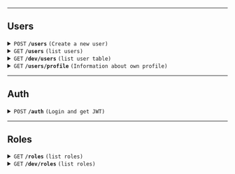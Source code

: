 ___

## Users

<details>
<summary><code>POST</code> <code><b>/users</b></code> <code>(Create a new user)</code></summary>

##### Description

Create a new User

##### Authentication

No authentication required.

##### Headers

No header required.

##### Responses

| HTTP Code     | Content-Type       | Response                                   |
|---------------|--------------------|--------------------------------------------|
| `201 Created` | `application/json` | JSON object with email and success message |
| `500`         | `application/json` | Internal server error message              |

##### Example cURL

```bash
curl -X POST http://localhost:3000/users \
-H "Content-Type: application/json" \
-d '{
  "email": "user@example.com",
  "username": "user123",
  "password": "password123",
  "first_name": "John",
  "last_name": "Doe"
}'
```

</details>
<details>
<summary><code>GET</code> <code><b>/users</b></code> <code>(list users)</code></summary>

##### Description

Retrieve a list of all users.

##### Authentication

No authentication required.

##### Headers

No header required.

##### Responses

| HTTP Code | Content-Type       | Response                      |
|-----------|--------------------|-------------------------------|
| `200 OK`  | `application/json` | JSON array of users           |
| `500`     | `application/json` | Internal server error message |

##### Example cURL

```bash
curl http://localhost:3000/users
```

</details>
<details>
<summary><code>GET</code> <code><b>/dev/users</b></code> <code>(list user table)</code></summary>

##### Description

Retrieve a list of all users.

##### Authentication

Requires JWT token with `view_user_table` permission.

##### Headers

| Key-Name      | Type     | Description         |
|---------------|----------|---------------------|
| Authorization | Required | Bearer token format |

##### Responses

| HTTP Code | Content-Type       | Response                         |
|-----------|--------------------|----------------------------------|
| `200 OK`  | `application/json` | JSON array of users              |
| `403`     | `application/json` | Missing permission error message |
| `500`     | `application/json` | Internal server error message    |

##### Example cURL

```bash
curl http://localhost:3000/dev/users \
-H "Authorization: Bearer <your-jwt-token>"
```

</details>
<details>
<summary><code>GET</code> <code><b>/users/profile</b></code> <code>(Information about own profile)</code></summary>

##### Description

Retrieve information about own profile, this does not include database stuff.

##### Authentication

No authentication required.

##### Headers

| Name          | Type     | Description         |
|---------------|----------|---------------------|
| Authorization | Required | Bearer token format |

##### Responses

| HTTP Code | Content-Type       | Response                         |
|-----------|--------------------|----------------------------------|
| `200 OK`  | `application/json` | JSON array of users              |
| `403`     | `application/json` | Missing permission error message |
| `500`     | `application/json` | Internal server error message    |

##### Example cURL

```bash
curl http://localhost:3000/users/profile \
-H "Authorization: Bearer <your-jwt-token>"
```

</details>

___

## Auth

<details>
<summary><code>POST</code> <code><b>/auth</b></code> <code>(Login and get JWT)</code></summary>

##### Description

Login to get a Json Web Token

##### Authentication

No authentication required.

##### Headers

| Name          | Type     | Description         |
|---------------|----------|---------------------|
| Authorization | Required | Bearer token format |

##### Responses

| HTTP Code | Content-Type       | Response                         |
|-----------|--------------------|----------------------------------|
| `200 OK`  | `application/json` | JSON array of users              |
| `403`     | `application/json` | Missing permission error message |
| `500`     | `application/json` | Internal server error message    |

##### Example cURL

```bash
curl -X POST http://localhost:3000/users/profile \
  -H "Content-Type: application/json" \
  -d '{"email": "user@example.com", "password": "password123"}'
```

</details>

___

## Roles

<details>
<summary><code>GET</code> <code><b>/roles</b></code> <code>(list roles)</code></summary>

##### Description

Retrieve a list of all roles.

##### Authentication

No authentication required.

##### Headers

No header required.

##### Responses

| HTTP Code | Content-Type       | Response                      |
|-----------|--------------------|-------------------------------|
| `200 OK`  | `application/json` | JSON array of roles           |
| `500`     | `application/json` | Internal server error message |

##### Example cURL

```bash
curl http://localhost:3000/roles
```

</details>
<details>
<summary><code>GET</code> <code><b>/dev/roles</b></code> <code>(list roles)</code></summary>

##### Description

Retrieve a list of all roles.

##### Authentication

Requires JWT token with `can_view_role_table` permission.

##### Headers

No header required.

##### Responses

| HTTP Code | Content-Type       | Response                         |
|-----------|--------------------|----------------------------------|
| `200 OK`  | `application/json` | JSON array of roles              |
| `403`     | `application/json` | Missing permission error message |
| `500`     | `application/json` | Internal server error message    |

##### Example cURL

```bash
curl http://localhost:3000/dev/roles \
-H "Authorization: Bearer <your-jwt-token>"
```

</details>
